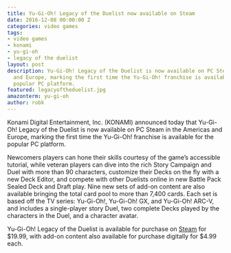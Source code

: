 ```yaml
---
title: Yu-Gi-Oh! Legacy of the Duelist now available on Steam
date: 2016-12-08 00:00:00 Z
categories: video games
tags:
- video games
- konami
- yu-gi-oh
- legacy of the duelist
layout: post
description: Yu-Gi-Oh! Legacy of the Duelist is now available on PC Steam in the Americas
  and Europe, marking the first time the Yu-Gi-Oh! franchise is available for the
  popular PC platform.
featured: legacyoftheduelist.jpg
amazonterm: yu-gi-oh
author: robk
---
```


Konami Digital Entertainment, Inc. (KONAMI) announced today that Yu-Gi-Oh! Legacy of the Duelist is now available on PC Steam in the Americas and Europe, marking the first time the Yu-Gi-Oh! franchise is available for the popular PC platform.

Newcomers players can hone their skills courtesy of the game’s accessible tutorial, while veteran players can dive into the rich Story Campaign and Duel with more than 90 characters, customize their Decks on the fly with a new Deck Editor, and compete with other Duelists online in new Battle Pack Sealed Deck and Draft play. Nine new sets of add-on content are also available bringing the total card pool to more than 7,400 cards. Each set is based off the TV series: Yu-Gi-Oh!, Yu-Gi-Oh! GX, and Yu-Gi-Oh! ARC-V, and includes a single-player story Duel, two complete Decks played by the characters in the Duel, and a character avatar.

Yu-Gi-Oh! Legacy of the Duelist is available for purchase on [Steam](http://store.steampowered.com/app/480650/) for $19.99, with add-on content also available for purchase digitally for $4.99 each.

